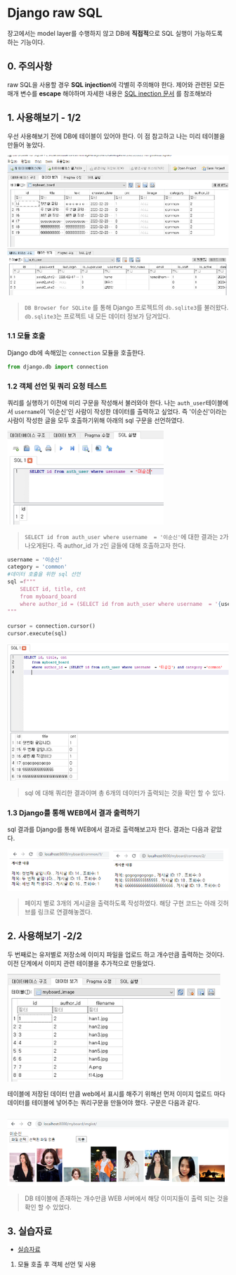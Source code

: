 # Django raw SQL

장고에서는 model layer를 수행하지 않고 DB에 **직접적**으로 SQL 실행이 가능하도록 하는 기능이다.



## 0. 주의사항

raw SQL을 사용할 경우 **SQL injection**에 각별히 주의해야 한다. 제어와 관련된 모든 매개 변수를 **escape** 해야하며 자세한 내용은 [SQL inection 문서](https://docs.djangoproject.com/en/3.0/topics/security/#sql-injection-protection) 를 참조해보라 



## 1. 사용해보기 - 1/2

우선 사용해보기 전에 DB에 테이블이 있어야 한다. 이 점 참고하고 나는 미리 테이블을 만들어 놓았다.

<img src="images/Django_raw_sql/image-20200221183941932.png" alt="image-20200221183941932" style="zoom:80%;" />

<img src="images/Django_raw_sql/image-20200221184555721.png" alt="image-20200221184555721" style="zoom:80%;" />



> `DB Browser for SQLite` 를 통해 Django 프로젝트의 `db.sqlite3`를 불러왔다. `db.sqlite3`는 프로젝트 내 모든 데이터 정보가 담겨있다.

### 1.1 모듈 호출

Django db에 속해있는 `connection`  모듈을 호출한다.

```python
from django.db import connection 
```

### 1.2 객체 선언 및 쿼리 요청 테스트

쿼리를 실행하기 이전에 미리 구문을 작성해서 불러와야 한다. 나는 `auth_user`테이블에서 `username`이 '이순신'인 사람이 작성한 데이터를 출력하고 싶었다. 즉 '이순신'이라는 사람이 작성한 글을 모두 호출하기위해 아래의 sql 구문을 선언하였다.

<img src="images/Django_raw_sql/image-20200221184941911.png" alt="image-20200221184941911" style="zoom:80%;" />

> `SELECT id from auth_user where username  = '이순신'`에 대한 결과는 `2`가 나오게된다. 즉 author_id 가 `2`인 글들에 대해 호출하고자 한다.

```python
username = '이순신'
category = 'common'
#데이터 호출을 위한 sql 선언
sql =f""" 
    SELECT id, title, cnt
    from myboard_board
    where author_id = (SELECT id from auth_user where username  = '{username}') and category ='{category}'
"""

cursor = connection.cursor()
cursor.execute(sql)
```

<img src="images/Django_raw_sql/image-20200221185150033.png" alt="image-20200221185150033" style="zoom:80%;" />

> sql 에 대해 쿼리한 결과이며 총 6개의 데이터가 출력되는 것을 확인 할 수 있다.



### 1.3 Django를 통해 WEB에서 결과 출력하기

sql 결과를 Django를 통해 WEB에서 결과로 출력해보고자 한다. 결과는 다음과 같았다.

<img src="images/Django_raw_sql/image-20200221185702131.png" alt="image-20200221185702131" style="zoom:80%;" />

> 페이지 별로 3개의 게시글을 출력하도록 작성하였다. 해당 구현 코드는 아래 깃허브를 링크로 연결해놓겠다.



## 2. 사용해보기 -2/2

두 번째로는 유저별로 저장소에 이미지 파일을 업로드 하고 개수만큼 출력하는 것이다. 이전 단계에서 이미지 관련 테이블을 추가적으로 만들었다. 

<img src="images/Django_raw_sql/image-20200221190309923.png" alt="image-20200221190309923" style="zoom:80%;" />



테이블에 저장된 데이터 만큼 web에서 표시를 해주기 위해선 먼저 이미지 업로드 마다 데이터를 테이블에 넣어주는 쿼리구문을 만들어야 했다. 구문은 다음과 같다.

```python

```







<img src="images/Django_raw_sql/image-20200221190429431.png" alt="image-20200221190429431" style="zoom:80%;" />

> DB 테이블에 존재하는 개수만큼 WEB 서버에서 해당 이미지들이 출력 되는 것을 확인 할 수 있었다.







## 3. 실습자료

- [실습자료](https://github.com/madfalc0n/Image-analysis-and-develope/tree/master/web/20200221/mysite)



1. 모듈 호출 후 객체 선언 및 사용